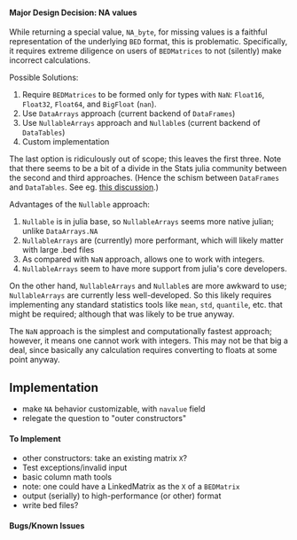 #### Major Design Decision: NA values

While returning a special value, `NA_byte`, for missing values is a
faithful representation of the underlying `BED` format, this is
problematic. Specifically, it requires extreme diligence on users of
`BEDMatrices` to not (silently) make incorrect calculations.

Possible Solutions:
1. Require `BEDMatrices` to be formed only for types with `NaN`:
   `Float16`, `Float32`, `Float64`, and `BigFloat` (`nan`).
2. Use `DataArrays` approach (current backend of `DataFrames`)
3. Use `NullableArrays` approach and `Nullable`s (current backend of `DataTables`)
4. Custom implementation

The last option is ridiculously out of scope; this leaves the first
three. Note that there seems to be a bit of a divide in the Stats
julia community between the second and third approaches. (Hence the
schism between `DataFrames` and `DataTables`. See
eg. [this discussion](https://discourse.julialang.org/t/datatables-or-dataframes/3160/15).)

Advantages of the `Nullable` approach:
1. `Nullable` is in julia base, so `NullableArrays` seems more native julian; unlike `DataArrays.NA`
2. `NullableArrays` are (currently) more performant, which will likely matter with large .bed files
3. As compared with `NaN` approach, allows one to work with integers.
4. `NullableArrays` seem to have more support from julia's core developers.

On the other hand, `NullableArrays` and `Nullable`s are more awkward
to use; `NullableArrays` are currently less well-developed. So this
likely requires implementing any standard statistics tools like
`mean`, `std`, `quantile`, etc. that might be required; although that
was likely to be true anyway.

The `NaN` approach is the simplest and computationally fastest
approach; however, it means one cannot work with integers. This may
not be that big a deal, since basically any calculation requires
converting to floats at some point anyway.

## Implementation
* make `NA` behavior customizable, with `navalue` field
* relegate the question to "outer constructors"

#### To Implement

* other constructors: take an existing matrix `X`?
* Test exceptions/invalid input
* basic column math tools
* note: one could have a LinkedMatrix as the `X` of a `BEDMatrix`
* output (serially) to high-performance (or other) format
* write bed files?

#### Bugs/Known Issues
